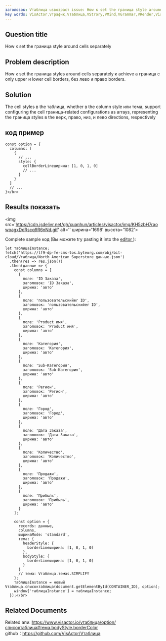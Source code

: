 ```yaml
---
заголовок: Vтаблица usвозраст issue: How к set the граница style around cells separately</br>
key words: VisActor,Vграфик,Vтаблица,VStrory,VMind,VGrammar,VRender,Visualization,график,данные,таблица,Graph,Gis,LLM
---
```

## Question title

How к set the граница style around cells separately</br>


## Problem description

How к set the граница styles around cells separately к achieve a граница с only upper и lower cell borders, без лево и право borders.</br>


## Solution

The cell styles в the таблица, whether в the column style или тема, support configuring the cell граница-related configurations as arrays, representing the граница styles в the верх, право, низ, и лево directions, respectively</br>


## код пример

```
const option = {
  columns: [
    {
      // ...
      style: {
        cellBorderLineширина: [1, 0, 1, 0]
        // ...
      }
    }
  ]
  // ...
}</br>
```
## Results показать

<img src='https://cdn.jsdelivr.net/gh/xuanhun/articles/visactor/img/KH5zbH7raowoagxDdRscq9R6nNd.gif' alt='' ширина='1698' высота='1082'>



Complete sample код (Вы можете try pasting it into the [editor ](https%3A%2F%2Fwww.visactor.io%2Fvтаблица%2Fдемонстрация%2Fтаблица-тип%2Fсписок-таблица-tree)):</br>
```
let таблицаInstance;
fetch('https://lf9-dp-fe-cms-tos.byteorg.com/obj/bit-cloud/Vтаблица/North_American_Superstore_данные.json')
  .then(res => res.json())
  .then(данные => {
    const columns = [
      {
        поле: 'ID Заказа',
        заголовок: 'ID Заказа',
        ширина: 'авто'
      },
      {
        поле: 'пользовательскийer ID',
        заголовок: 'пользовательскийer ID',
        ширина: 'авто'
      },
      {
        поле: 'Product имя',
        заголовок: 'Product имя',
        ширина: 'авто'
      },
      {
        поле: 'Категория',
        заголовок: 'Категория',
        ширина: 'авто'
      },
      {
        поле: 'Sub-Категория',
        заголовок: 'Sub-Категория',
        ширина: 'авто'
      },
      {
        поле: 'Регион',
        заголовок: 'Регион',
        ширина: 'авто'
      },
      {
        поле: 'Город',
        заголовок: 'Город',
        ширина: 'авто'
      },
      {
        поле: 'Дата Заказа',
        заголовок: 'Дата Заказа',
        ширина: 'авто'
      },
      {
        поле: 'Количество',
        заголовок: 'Количество',
        ширина: 'авто'
      },
      {
        поле: 'Продажи',
        заголовок: 'Продажи',
        ширина: 'авто'
      },
      {
        поле: 'Прибыль',
        заголовок: 'Прибыль',
        ширина: 'авто'
      }
    ];

    const option = {
      records: данные,
      columns,
      ширинаMode: 'standard',
      тема: {
        headerStyle: {
          borderLineширина: [1, 0, 1, 0]
        },
        bodyStyle: {
          borderLineширина: [1, 0, 1, 0]
        }
      }
      // тема: Vтаблица.темаs.SIMPLIFY
    };
    таблицаInstance = новый Vтаблица.списоктаблица(document.getElementById(CONTAINER_ID), option);
    window['таблицаInstance'] = таблицаInstance;
  });</br>
```
## Related Documents

Related апи: https://www.visactor.io/vтаблица/option/списоктаблица#тема.bodyStyle.borderColor</br>
github：https://github.com/VisActor/Vтаблица</br>



